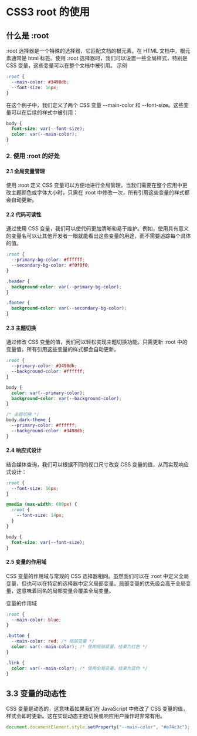 # CSS3 root 的使用

## 什么是 :root

:root 选择器是一个特殊的选择器，它匹配文档的根元素。在 HTML 文档中，根元素通常是 html 标签。使用 :root 选择器时，我们可以设置一些全局样式，特别是 CSS 变量，这些变量可以在整个文档中被引用。
示例

```css
:root {
  --main-color: #3498db;
  --font-size: 16px;
}
```

在这个例子中，我们定义了两个 CSS 变量 --main-color 和 --font-size。这些变量可以在后续的样式中被引用：

```css
body {
  font-size: var(--font-size);
  color: var(--main-color);
}
```

### 2. 使用 :root 的好处

#### 2.1 全局变量管理

使用 :root 定义 CSS 变量可以方便地进行全局管理。当我们需要在整个应用中更改主题颜色或字体大小时，只需在 :root 中修改一次，所有引用这些变量的样式都会自动更新。

#### 2.2 代码可读性

通过使用 CSS 变量，我们可以使代码更加清晰和易于维护。例如，使用具有意义的变量名可以让其他开发者一眼就能看出这些变量的用途，而不需要追踪每个具体的值。

```css
:root {
  --primary-bg-color: #ffffff;
  --secondary-bg-color: #f0f0f0;
}

.header {
  background-color: var(--primary-bg-color);
}

.footer {
  background-color: var(--secondary-bg-color);
}
```

#### 2.3 主题切换

通过修改 CSS 变量的值，我们可以轻松实现主题切换功能。只需更新 :root 中的变量值，所有引用这些变量的样式都会自动更新。

```css
:root {
  --primary-color: #3498db;
  --background-color: #ffffff;
}

body {
  color: var(--primary-color);
  background-color: var(--background-color);
}

/* 主题切换 */
body.dark-theme {
  --primary-color: #ffffff;
  --background-color: #3498db;
}
```

#### 2.4 响应式设计

结合媒体查询，我们可以根据不同的视口尺寸改变 CSS 变量的值，从而实现响应式设计：

```css
:root {
  --font-size: 16px;
}

@media (max-width: 600px) {
  :root {
    --font-size: 14px;
  }
}

body {
  font-size: var(--font-size);
}
```

#### 2.5 变量的作用域

CSS 变量的作用域与常规的 CSS 选择器相同。虽然我们可以在 :root 中定义全局变量，但也可以在特定的选择器中定义局部变量。局部变量的优先级会高于全局变量，这意味着同名的局部变量会覆盖全局变量。

变量的作用域

```css
:root {
  --main-color: blue;
}

.button {
  --main-color: red; /* 局部变量 */
  color: var(--main-color); /* 使用局部变量，结果为红色 */
}

.link {
  color: var(--main-color); /* 使用全局变量，结果为蓝色 */
}
```

## 3.3 变量的动态性

CSS 变量是动态的，这意味着如果我们在 JavaScript 中修改了 CSS 变量的值，样式会即时更新。这在实现动态主题切换或响应用户操作时非常有用。

```js
document.documentElement.style.setProperty("--main-color", "#e74c3c");
```
